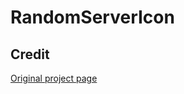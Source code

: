 # RandomServerIcon

## Credit
[Original project page](https://dev.bukkit.org/projects/randomservericon)